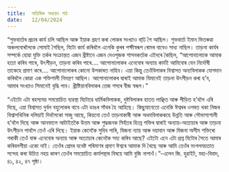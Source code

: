 ```yaml
---
title:  অতিৰিক্ত অধ্যয়ন পাঠ
date:   12/04/2024
---
```


“শুভবাৰ্তাৰ প্ৰচাৰ কাৰ্য চলি আছিল আৰু ইয়াক গ্ৰহণ কৰা লোকৰ সংখ্যাও বাঢি় গৈ আছিল। শুভবাৰ্তা ইমান ভিতৰুৱা অঞ্চলবোৰলৈকে সোমাই গৈছিল, যিটো কাৰ্য কৰিবলৈ এনেকি কুৰৰ পক্ষীস্বৰূপ ৰোমৰ বাবেও সাধ্য নাছিল। তাড়না কাৰ্যৰ সম্পৰ্কে হোৱা যুক্তি তৰ্কৰ সংক্ৰান্তত এজন খ্ৰীষ্টানে এজন দেওপূজক শাসনকৰ্তাক এইদৰে কৈছিল, “আপোনালোকে আমাক হত্যা কৰিব পাৰে, উৎপীড়ন, তাড়না কৰিব পাৰে.... আপোনালোকৰ এনেবোৰ অন্যায় কাৰ্যই আমিবোৰ যেন নিৰ্দোষী তাকেহে প্ৰমাণ কৰে.... আপোনালোকৰ কোনো উপকাৰত নাহিব। এয়া কিন্তু তেওঁবিলাকৰ বিশ্বাসত অন্যবিলাকক যোগদান কৰিবলৈ কোৱা এক শক্তিশালী নিমন্ত্ৰণ আছিল। আপোনালোকৰ দ্বাৰাই আমাক যিমানেই তাড়না উৎপীড়ন কৰা হ’ব, আমাৰ সংখ্যাও সিমানেই বৃদ্ধি পাব। খ্ৰীষ্টিয়ানবিলাকৰ তেজ শস্যৰ বীজ স্বৰূপ।”

“এইটো এটা ৰহস্যময় সময়োচিত ব্যৱস্থা যিটোৱে ধাৰ্মিকবিলাকক, দুষ্টবিলাকৰ হাতত লাঞ্ছিত আৰু পীড়িত হ’বলৈ এৰি দিছে, এয়া বিশ্বাসত দুৰ্বল বহুলোকৰ বাবে এটা ডাঙৰ সাঁথৰ হৈ আহিছে। কিছুমানেতো এনেকি ঈশ্বৰৰ ওপৰত থকা নিজৰ বিশ্বাসখিনিক দলিয়াই দিবলৈকো সাজু আছে, কিয়নো তেওঁ তাড়নাকাৰী আৰু অধমবিলাককহে উন্নতি আৰু সৌভাগ্যশালী হ’বলৈ দিছে আৰু আনফালে আটাইতকৈ উত্তম আৰু শুদ্ধজনক সিহঁতৰ হিংস্ৰ শক্তিৰ দ্বাৰাই অন্যায়-অত্যাচাৰ আৰু তাড়না উৎপীড়ন পাবলৈ তেওঁ এৰি দিছে। ইয়াক কেনেকৈ সুধিব পাৰি, যিজনা ন্যায় আৰু দয়াবান আৰু যিজনা অসীম শক্তিৰো গৰাকী তেওঁ বাৰু এনেবোৰ অন্যায় আৰু অত্যাচাৰ কেনেকৈ সয্য কৰিব আছে? এইটো এনে এটা প্ৰশ্ন যিটোৰ সৈতে আমাৰ কৰিবলগীয়া একো নাই। তেওঁৰ প্ৰেমৰ যথেষ্ট পৰিমাণৰ প্ৰমাণ ঈশ্বৰে আমাক দি থৈছে আৰু আমি তেওঁৰ মংগলময়তাত সন্দেহ কৰা উচিত নহয় কাৰণ তেওঁৰ সময়োচিত কাৰ্যপন্থাৰ বিষয়ে আমি বুজি নাপাওঁ।”-এলেন জি. হুৱাইট, মহা-বিবাদ, ৪১, ৪২, ৪৭ পৃষ্ঠা।